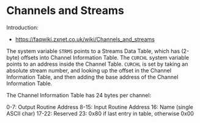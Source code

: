 <!--
This file is part of the Spectrum +4 Project.
Licencing information can be found in the LICENCE file
(C) 2021 Spectrum +4 Authors. All rights reserved.
-->

# Channels and Streams

Introduction:

  * <https://faqwiki.zxnet.co.uk/wiki/Channels_and_streams>

The system variable `STRMS` points to a Streams Data Table, which has (2-byte)
offsets into Channel Information Table. The `CURCHL` system variable points to
an address inside the Channel Table. `CURCHL` is set by taking an absolute
stream number, and looking up the offset in the Channel Information Table, and
then adding the base address of the Channel Information Table.

The Channel Information Table has 24 bytes per channel:

0-7: Output Routine Address
8-15: Input Routine Address
16: Name (single ASCII char)
17-22: Reserved
23: 0x80 if last entry in table, otherwise 0x00
